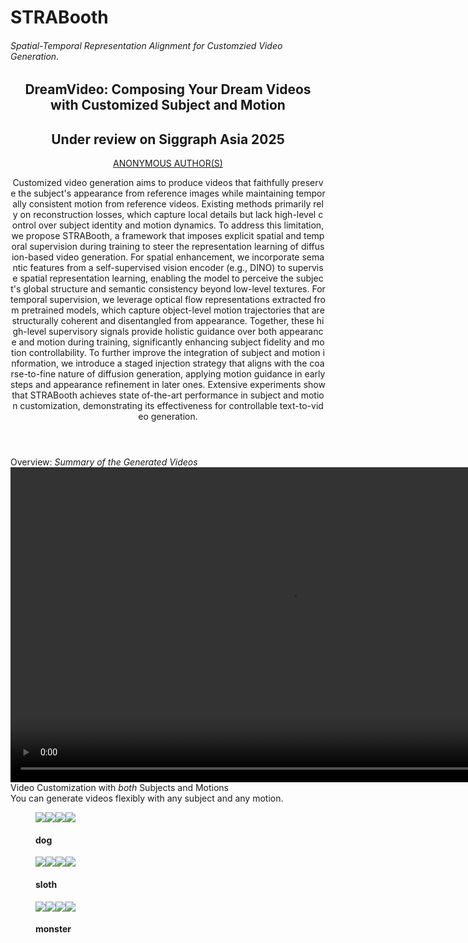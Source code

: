 <html>

<head>
	<meta charset="UTF-8" />
	<meta name="viewport" content="width=device-width, initial-scale=1.0" />
	<meta http-equiv="X-UA-Compatible" content="ie=edge" />
	<link rel="stylesheet" href="bootstrap-5.3.2-dist/css/bootstrap.min.css" /> 
	<link href="css/templatemo-style.css" rel="stylesheet" />
	<link href="css/new-style.css" rel="stylesheet" />
	<link href="css/two_style.css" rel="stylesheet" />

</head>

<body> 
	<div class="container">
		<div class="placeholder">
			<div class="placeholder-content">
				<div class="tm-site-text-box">
					<h1 class="tm-site-title">STRABooth</h1>
					<h6 class="tm-site-description"> Spatial-Temporal Representation Alignment for Customzied Video Generation.</h6>
				</div>
			</div>
		</div>
		<main>
			<header class="row tm-welcome-section">
			<h2 class="col-12 text-center tm-section-title">DreamVideo: Composing Your Dream Videos with Customized Subject and Motion</h2>
				<h2 class="col-12 text-center tm-section-title"><b>Under review on Siggraph Asia 2025</b></h2>
		<p class="col-12 text-center author-section">
		<a class="author-section-a" href="#">ANONYMOUS AUTHOR(S)</a>
		<p class="col-12 text-center abstract-section" style="word-break:break-all;word-wrap:break-word">
					Customized video generation aims to produce videos that faithfully preserve the subject's appearance from reference images while maintaining temporally consistent motion from reference videos. Existing methods primarily rely on reconstruction losses, which capture local details but lack high-level control over subject identity and motion dynamics. To address this limitation, we propose STRABooth, a framework that imposes explicit spatial and temporal supervision during training to steer the representation learning of diffusion-based video generation. For spatial enhancement, we
incorporate semantic features from a self-supervised vision encoder (e.g., DINO) to supervise spatial representation learning, enabling the model to perceive the subject's global structure and semantic consistency beyond low-level textures. For temporal supervision, we leverage optical flow representations extracted from pretrained models, which capture object-level motion trajectories that are structurally coherent and disentangled from appearance. Together, these high-level supervisory signals provide holistic guidance over both appearance and motion during training, significantly enhancing subject fidelity and motion controllability. To further improve the integration of subject and motion information, we introduce a staged injection strategy that aligns with the coarse-to-fine nature of diffusion generation, applying motion guidance in early steps and appearance refinement in later ones. Extensive experiments show that STRABooth achieves state of-the-art performance in subject and motion customization, demonstrating
its effectiveness for controllable text-to-video generation.
			</p>
			</header>
			<div class="gray_div font-serif rw-r-container">
				<div class="text-2xl lg:text-4xl leading-none pb-2 text-center"> Overview: <i>Summary of the Generated Videos</i>
				</div>
				<video class="video-center" width="896" height="504" controls>
  <source src="assets/mp4/overview.mp4" type="video/mp4">
  Your browser does not support the video tag.
				</video>
				<div class="block_bottom">
				</div>
			</div>
			<div class="font-serif rw-r-container">
				<div class="text-2xl lg:text-4xl leading-none pb-2 text-center">
					Video Customization with <i>both</i> Subjects and Motions
				</div>
				<div class="text-base lg:text-lg pb-2 text-center ">
					You can generate videos flexibly with any subject and any motion.
				</div>
				<!-- Gallery row 1 -->
				<div class="row tm-gallery subject-container">
					<div id="tm-gallery-page-pizza" class="tm-gallery-page subject">
						<!-- Subject 1: dog -->
						<article class="col-md-4 tm-gallery-item">
							<figure>
								<div class="subject_img" style="display: flex">
									<img src="assets/images/subject/dog1.jpg" />
									<img src="assets/images/subject/dog2.jpg" />
									<img src="assets/images/subject/dog3.jpg" />
									<img src="assets/images/subject/dog4.jpg" />
								</div>
								<figcaption>
									<h4 class="tm-gallery-title text-center">dog</h4>
								</figcaption>
							</figure>
						</article>
						<!-- Subject 2: sloth -->
						<article class="col-md-4 tm-gallery-item">
							<figure>
								<div class="subject_img" style="display: flex">
									<img src="assets/images/subject/sloth1.jpg" />
									<img src="assets/images/subject/sloth2.jpg" />
									<img src="assets/images/subject/sloth3.jpg" />
									<img src="assets/images/subject/sloth4.jpg" />
								</div>
								<figcaption>
									<h4 class="tm-gallery-title text-center">sloth</h4>
								</figcaption>
							</figure>
						</article>
						<!-- Subject 3: monster -->
						<article class="col-md-4 tm-gallery-item">
							<figure>
								<div class="subject_img" style="display: flex">
									<img src="assets/images/subject/monster1.jpg" />
									<img src="assets/images/subject/monster2.jpg" />
									<img src="assets/images/subject/monster3.jpg" />
									<img src="assets/images/subject/monster4.jpg" />
								</div>
								<figcaption>
									<h4 class="tm-gallery-title text-center">monster</h4>
								</figcaption>
							</figure>
						</article>
					</div>
				</div><!-- gallery row 1 -->
			</div>
			
			
				    
